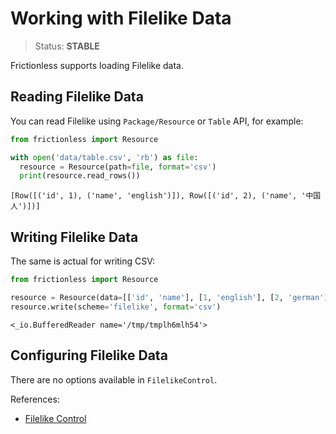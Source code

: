 # Working with Filelike Data

> Status: **STABLE**

Frictionless supports loading Filelike data.

## Reading Filelike Data

You can read Filelike using `Package/Resource` or `Table` API, for example:


```python
from frictionless import Resource

with open('data/table.csv', 'rb') as file:
  resource = Resource(path=file, format='csv')
  print(resource.read_rows())
```

    [Row([('id', 1), ('name', 'english')]), Row([('id', 2), ('name', '中国人')])]


## Writing Filelike Data

The same is actual for writing CSV:


```python
from frictionless import Resource

resource = Resource(data=[['id', 'name'], [1, 'english'], [2, 'german']])
resource.write(scheme='filelike', format='csv')
```




    <_io.BufferedReader name='/tmp/tmplh6mlh54'>



## Configuring Filelike Data

There are no options available in `FilelikeControl`.

References:
- [Filelike Control](https://frictionlessdata.io/tooling/python/controls-reference/#filelike)